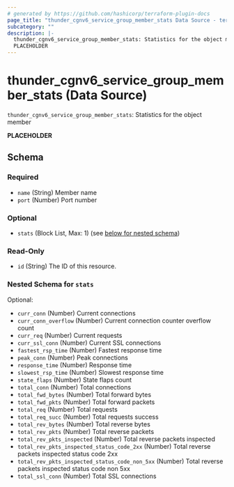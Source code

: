 ```yaml
---
# generated by https://github.com/hashicorp/terraform-plugin-docs
page_title: "thunder_cgnv6_service_group_member_stats Data Source - terraform-provider-thunder"
subcategory: ""
description: |-
  thunder_cgnv6_service_group_member_stats: Statistics for the object member
  PLACEHOLDER
---
```


# thunder_cgnv6_service_group_member_stats (Data Source)

`thunder_cgnv6_service_group_member_stats`: Statistics for the object member

__PLACEHOLDER__



<!-- schema generated by tfplugindocs -->
## Schema

### Required

- `name` (String) Member name
- `port` (Number) Port number

### Optional

- `stats` (Block List, Max: 1) (see [below for nested schema](#nestedblock--stats))

### Read-Only

- `id` (String) The ID of this resource.

<a id="nestedblock--stats"></a>
### Nested Schema for `stats`

Optional:

- `curr_conn` (Number) Current connections
- `curr_conn_overflow` (Number) Current connection counter overflow count
- `curr_req` (Number) Current requests
- `curr_ssl_conn` (Number) Current SSL connections
- `fastest_rsp_time` (Number) Fastest response time
- `peak_conn` (Number) Peak connections
- `response_time` (Number) Response time
- `slowest_rsp_time` (Number) Slowest response time
- `state_flaps` (Number) State flaps count
- `total_conn` (Number) Total connections
- `total_fwd_bytes` (Number) Total forward bytes
- `total_fwd_pkts` (Number) Total forward packets
- `total_req` (Number) Total requests
- `total_req_succ` (Number) Total requests success
- `total_rev_bytes` (Number) Total reverse bytes
- `total_rev_pkts` (Number) Total reverse packets
- `total_rev_pkts_inspected` (Number) Total reverse packets inspected
- `total_rev_pkts_inspected_status_code_2xx` (Number) Total reverse packets inspected status code 2xx
- `total_rev_pkts_inspected_status_code_non_5xx` (Number) Total reverse packets inspected status code non 5xx
- `total_ssl_conn` (Number) Total SSL connections



